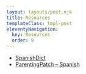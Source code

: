 ```yaml
---
layout: layouts/post.njk
title: Resources
templateClass: tmpl-post
eleventyNavigation:
  key: Resources
  order: 9
---
```


* [SpanishDict](https://www.spanishdict.com/)
* [ParentingPatch – Spanish](https://parentingpatch.com/tag/spanish/)
